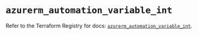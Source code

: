 # `azurerm_automation_variable_int`

Refer to the Terraform Registry for docs: [`azurerm_automation_variable_int`](https://registry.terraform.io/providers/hashicorp/azurerm/3.99.0/docs/resources/automation_variable_int).
